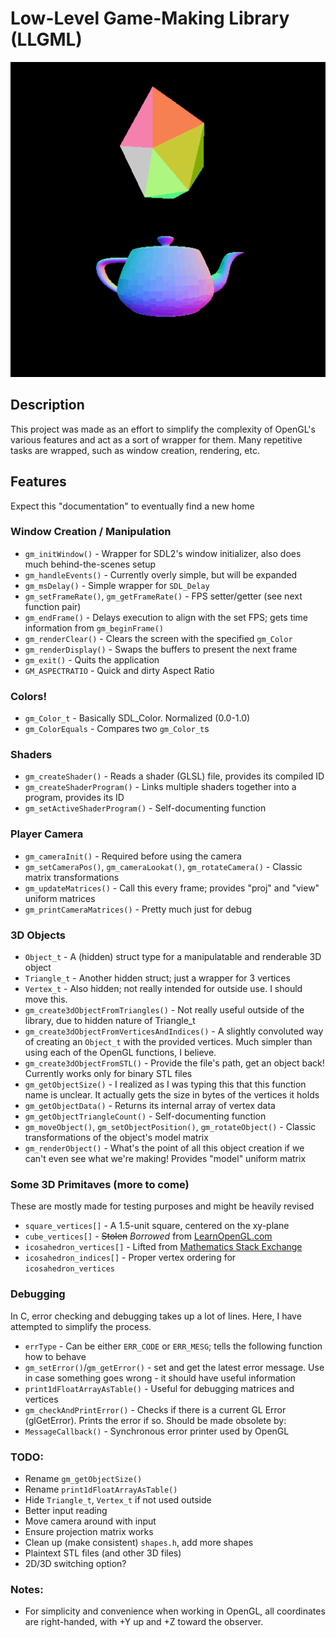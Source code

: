 # Low-Level Game-Making Library (LLGML)

![teapot](test/teapot.gif)

## Description
This project was made as an effort to simplify the complexity of OpenGL's various features and act as a sort of wrapper for them. Many repetitive tasks are wrapped, such as window creation, rendering, etc.

## Features
Expect this "documentation" to eventually find a new home

### Window Creation / Manipulation
* `gm_initWindow()` - Wrapper for SDL2's window initializer, also does much behind-the-scenes setup
* `gm_handleEvents()` - Currently overly simple, but will be expanded
* `gm_msDelay()` - Simple wrapper for `SDL_Delay`
* `gm_setFrameRate()`, `gm_getFrameRate()` - FPS setter/getter (see next function pair)
* `gm_endFrame()` - Delays execution to align with the set FPS; gets time information from `gm_beginFrame()`
* `gm_renderClear()` - Clears the screen with the specified `gm_Color`
* `gm_renderDisplay()` - Swaps the buffers to present the next frame
* `gm_exit()` - Quits the application
* `GM_ASPECTRATIO` - Quick and dirty Aspect Ratio

### Colors!
* `gm_Color_t` - Basically SDL_Color. Normalized (0.0-1.0)
* `gm_ColorEquals` - Compares two `gm_Color_t`s

### Shaders
* `gm_createShader()` - Reads a shader (GLSL) file, provides its compiled ID
* `gm_createShaderProgram()` - Links multiple shaders together into a program, provides its ID
* `gm_setActiveShaderProgram()` - Self-documenting function

### Player Camera
* `gm_cameraInit()` - Required before using the camera
* `gm_setCameraPos()`, `gm_cameraLookat()`, `gm_rotateCamera()` - Classic matrix transformations
* `gm_updateMatrices()` - Call this every frame; provides "proj" and "view" uniform matrices
* `gm_printCameraMatrices()` - Pretty much just for debug

### 3D Objects
* `Object_t` - A (hidden) struct type for a manipulatable and renderable 3D object
* `Triangle_t` - Another hidden struct; just a wrapper for 3 vertices
* `Vertex_t` - Also hidden; not really intended for outside use. I should move this.
* `gm_create3dObjectFromTriangles()` - Not really useful outside of the library, due to hidden nature of Triangle_t
* `gm_create3dObjectFromVerticesAndIndices()` - A slightly convoluted way of creating an `Object_t` with the provided vertices. Much simpler than using each of the OpenGL functions, I believe.
* `gm_create3dObjectFromSTL()` - Provide the file's path, get an object back! Currently works only for binary STL files
* `gm_getObjectSize()` - I realized as I was typing this that this function name is unclear. It actually gets the size in bytes of the vertices it holds
* `gm_getObjectData()` - Returns its internal array of vertex data
* `gm_getObjectTriangleCount()` - Self-documenting function
* `gm_moveObject()`, `gm_setObjectPosition()`, `gm_rotateObject()` - Classic transformations of the object's model matrix
* `gm_renderObject()` - What's the point of all this object creation if we can't even see what we're making! Provides "model" uniform matrix

### Some 3D Primitaves (more to come)
These are mostly made for testing purposes and might be heavily revised
* `square_vertices[]` - A 1.5-unit square, centered on the xy-plane
* `cube_vertices[]` - ~~Stolen~~ *Borrowed* from [LearnOpenGL.com](https://learnopengl.com/code_viewer.php?code=getting-started/cube_vertices)
* `icosahedron_vertices[]` - Lifted from [Mathematics Stack Exchange](https://math.stackexchange.com/questions/2174594/co-ordinates-of-the-vertices-an-icosahedron-relative-to-its-centroid)
* `icosahedron_indices[]` - Proper vertex ordering for `icosahedron_vertices`

### Debugging
In C, error checking and debugging takes up a lot of lines. Here, I have attempted to simplify the process.
* `errType` - Can be either `ERR_CODE` or `ERR_MESG`; tells the following function how to behave
* `gm_setError()`/`gm_getError()` - set and get the latest error message. Use in case something goes wrong - it should have useful information
* `print1dFloatArrayAsTable()` - Useful for debugging matrices and vertices
* `gm_checkAndPrintError()` - Checks if there is a current GL Error (glGetError). Prints the error if so. Should be made obsolete by:
* `MessageCallback()` - Synchronous error printer used by OpenGL

### TODO:
* Rename `gm_getObjectSize()`
* Rename `print1dFloatArrayAsTable()`
* Hide `Triangle_t`, `Vertex_t` if not used outside
* Better input reading
* Move camera around with input
* Ensure projection matrix works
* Clean up (make consistent) `shapes.h`, add more shapes
* Plaintext STL files (and other 3D files)
* 2D/3D switching option?

### Notes:
* For simplicity and convenience when working in OpenGL, all coordinates are right-handed, with +Y up and +Z toward the observer.